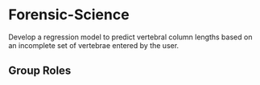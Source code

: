 # Forensic-Science

Develop a regression model to predict vertebral column lengths based on an incomplete set of vertebrae entered by the user. 
  
## Group Roles
